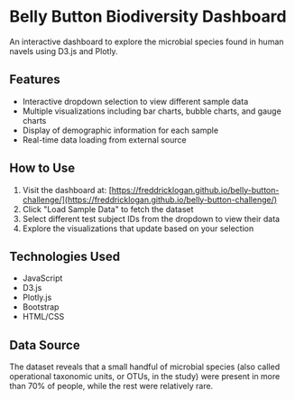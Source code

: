 # Belly Button Biodiversity Dashboard

An interactive dashboard to explore the microbial species found in human navels using D3.js and Plotly.

## Features

- Interactive dropdown selection to view different sample data
- Multiple visualizations including bar charts, bubble charts, and gauge charts
- Display of demographic information for each sample
- Real-time data loading from external source

## How to Use

1. Visit the dashboard at: [https://freddricklogan.github.io/belly-button-challenge/](https://freddricklogan.github.io/belly-button-challenge/)
2. Click "Load Sample Data" to fetch the dataset
3. Select different test subject IDs from the dropdown to view their data
4. Explore the visualizations that update based on your selection

## Technologies Used

- JavaScript
- D3.js
- Plotly.js
- Bootstrap
- HTML/CSS

## Data Source

The dataset reveals that a small handful of microbial species (also called operational taxonomic units, or OTUs, in the study) were present in more than 70% of people, while the rest were relatively rare.
